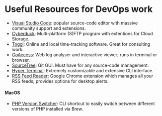 # Useful Resources for DevOps work

- [Visual Studio Code](https://code.visualstudio.com/): popular source-code editor with massive community support and extensions.
- [Cyberduck](https://cyberduck.io/): Multi-platform (S)FTP program with extentions for Cloud Storage.
- [Toggl](https://toggl.com/): Online and local time-tracking software. Great for consulting work.
- [GoAccess](https://goaccess.io/): Web log analyser and interactive viewer; runs in terminal or browser.
- [SourceTree](https://www.sourcetreeapp.com/): Git GUI. Must have for any source-code management.
- [Hyper Terminal](https://hyper.is/): Extremely customizable and extensive CLI interface.
- [RSS Feed Reader](https://chrome.google.com/webstore/detail/rss-feed-reader/pnjaodmkngahhkoihejjehlcdlnohgmp?hl=en): Google Chrome extension which manages all your RSS feeds; provides options for desktop alerts. 

#### MacOS
- [PHP Version Switcher](https://getgrav.org/blog/macos-catalina-apache-mysql-vhost-apc): CLI shortcut to easily switch between different versions of PHP installed via Brew.